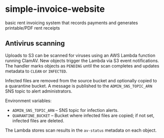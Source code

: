 # simple-invoice-website

basic rent invoicing system that records payments and generates printable/PDF rent receipts

## Antivirus scanning

Uploads to S3 can be scanned for viruses using an AWS Lambda function running ClamAV. New objects trigger the Lambda via S3 event notifications. The handler marks objects as `PENDING` until the scan completes and updates metadata to `CLEAN` or `INFECTED`.

Infected files are removed from the source bucket and optionally copied to a quarantine bucket. A message is published to the `ADMIN_SNS_TOPIC_ARN` SNS topic to alert administrators.

Environment variables:

- `ADMIN_SNS_TOPIC_ARN` – SNS topic for infection alerts.
- `QUARANTINE_BUCKET` – Bucket where infected files are copied; if not set, infected files are deleted.

The Lambda stores scan results in the `av-status` metadata on each object.
